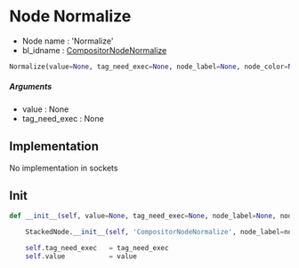 # Node Normalize

- Node name : 'Normalize'
- bl_idname : [CompositorNodeNormalize](https://docs.blender.org/api/current/bpy.types.{bl_idname}.html)


``` python
Normalize(value=None, tag_need_exec=None, node_label=None, node_color=None)
```
##### Arguments

- value : None
- tag_need_exec : None

## Implementation

No implementation in sockets

## Init

``` python
def __init__(self, value=None, tag_need_exec=None, node_label=None, node_color=None):

    StackedNode.__init__(self, 'CompositorNodeNormalize', node_label=node_label, node_color=node_color)

    self.tag_need_exec   = tag_need_exec
    self.value           = value
```
